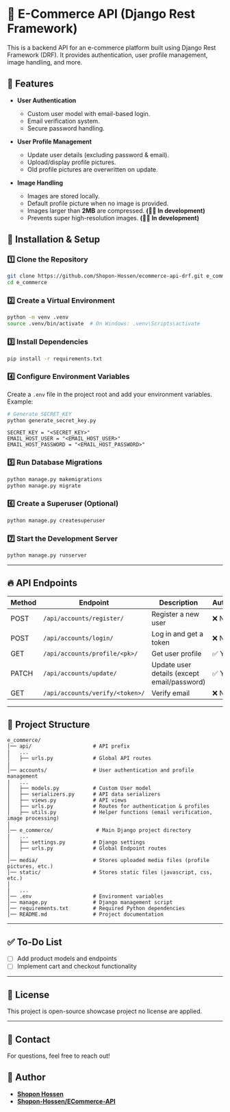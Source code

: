 # 🛒 E-Commerce API (Django Rest Framework)

This is a backend API for an e-commerce platform built using Django Rest Framework (DRF). It provides authentication, user profile management, image handling, and more.

## 📌 Features

- **User Authentication**

  - Custom user model with email-based login.
  - Email verification system.
  - Secure password handling.

- **User Profile Management**

  - Update user details (excluding password & email).
  - Upload/display profile pictures.
  - Old profile pictures are overwritten on update.

- **Image Handling**
  - Images are stored locally.
  - Default profile picture when no image is provided.
  - Images larger than **2MB** are compressed. **(👩‍💻 In development)**
  - Prevents super high-resolution images. **(👩‍💻 In development)**

## 🚀 Installation & Setup

### 1️⃣ Clone the Repository

```bash
git clone https://github.com/Shopon-Hossen/ecommerce-api-drf.git e_commerce
cd e_commerce
```

### 2️⃣ Create a Virtual Environment

```bash
python -m venv .venv
source .venv/bin/activate  # On Windows: .venv\Scripts\activate
```

### 3️⃣ Install Dependencies

```bash
pip install -r requirements.txt
```

### 4️⃣ Configure Environment Variables

Create a `.env` file in the project root and add your environment variables. Example:

```bash
# Generate SECRET_KEY
python generate_secret_key.py
```

```
SECRET_KEY = "<SECRET_KEY>"
EMAIL_HOST_USER = "<EMAIL_HOST_USER>"
EMAIL_HOST_PASSWORD = "<EMAIL_HOST_PASSWORD>"
```

### 5️⃣ Run Database Migrations

```bash
python manage.py makemigrations
python manage.py migrate
```

### 6️⃣ Create a Superuser (Optional)

```bash
python manage.py createsuperuser
```

### 7️⃣ Start the Development Server

```bash
python manage.py runserver
```

---

## 🔥 API Endpoints

| Method | Endpoint                        | Description                                 | Authentication |
| ------ | ------------------------------- | ------------------------------------------- | -------------- |
| POST   | `/api/accounts/register/`       | Register a new user                         | ❌ No          |
| POST   | `/api/accounts/login/`          | Log in and get a token                      | ❌ No          |
| GET    | `/api/accounts/profile/<pk>/`   | Get user profile                            | ✅ Yes         |
| PATCH  | `/api/accounts/update/`         | Update user details (except email/password) | ✅ Yes         |
| GET    | `/api/accounts/verify/<token>/` | Verify email                                | ❌ No          |

---

## 📂 Project Structure

```
e_commerce/
│── api/                    # API prefix
|   ...
│   ├── urls.py             # Global API routes
|
│── accounts/               # User authentication and profile management
|   ...
│   ├── models.py           # Custom User model
│   ├── serializers.py      # API data serializers
│   ├── views.py            # API views
│   ├── urls.py             # Routes for authentication & profiles
│   ├── utils.py            # Helper functions (email verification, image processing)
│
│── e_commerce/              # Main Django project directory
|   ...
│   ├── settings.py         # Django settings
│   ├── urls.py             # Global Endpoint routes
│
│── media/                  # Stores uploaded media files (profile pictures, etc.)
│── static/                 # Stores static files (javascript, css, etc.)
│
|   ...
│── .env                    # Environment variables
│── manage.py               # Django management script
│── requirements.txt        # Required Python dependencies
│── README.md               # Project documentation
```

---

## ✅ To-Do List

- [ ] Add product models and endpoints
- [ ] Implement cart and checkout functionality

---


## 📜 License

This project is open-source showcase project no license are applied.

---

## 📧 Contact
For questions, feel free to reach out!


## **👤 Author**

- **[Shopon Hossen](https://github.com/Shopon-Hossen)**
- **[Shopon-Hossen/ECommerce-API](https://github.com/Shopon-Hossen/ecommerce-api-drf)**
